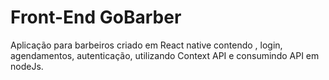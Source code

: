 # Front-End GoBarber
Aplicação para barbeiros criado em React native contendo , login, agendamentos, autenticação, utilizando Context API e consumindo API em nodeJs.

